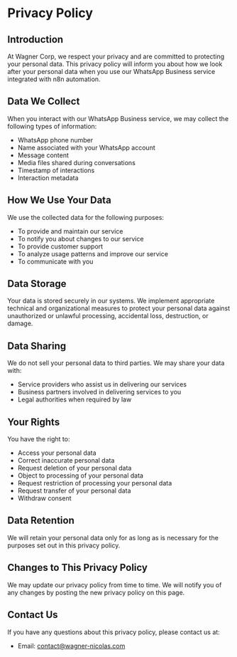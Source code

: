 # Privacy Policy

## Introduction

At Wagner Corp, we respect your privacy and are committed to protecting your personal data. This privacy policy will inform you about how we look after your personal data when you use our WhatsApp Business service integrated with n8n automation.

## Data We Collect

When you interact with our WhatsApp Business service, we may collect the following types of information:

- WhatsApp phone number
- Name associated with your WhatsApp account
- Message content
- Media files shared during conversations
- Timestamp of interactions
- Interaction metadata

## How We Use Your Data

We use the collected data for the following purposes:

- To provide and maintain our service
- To notify you about changes to our service
- To provide customer support
- To analyze usage patterns and improve our service
- To communicate with you

## Data Storage

Your data is stored securely in our systems. We implement appropriate technical and organizational measures to protect your personal data against unauthorized or unlawful processing, accidental loss, destruction, or damage.

## Data Sharing

We do not sell your personal data to third parties. We may share your data with:

- Service providers who assist us in delivering our services
- Business partners involved in delivering services to you
- Legal authorities when required by law

## Your Rights

You have the right to:

- Access your personal data
- Correct inaccurate personal data
- Request deletion of your personal data
- Object to processing of your personal data
- Request restriction of processing your personal data
- Request transfer of your personal data
- Withdraw consent

## Data Retention

We will retain your personal data only for as long as is necessary for the purposes set out in this privacy policy.

## Changes to This Privacy Policy

We may update our privacy policy from time to time. We will notify you of any changes by posting the new privacy policy on this page.

## Contact Us

If you have any questions about this privacy policy, please contact us at:

- Email: contact@wagner-nicolas.com
